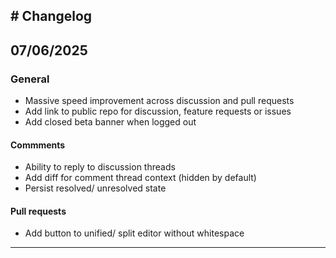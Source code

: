 ## # Changelog

## 07/06/2025

### General

- Massive speed improvement across discussion and pull requests
- Add link to public repo for discussion, feature requests or issues
- Add closed beta banner when logged out

#### Commments

- Ability to reply to discussion threads
- Add diff for comment thread context (hidden by default)
- Persist resolved/ unresolved state

#### Pull requests

- Add button to unified/ split editor without whitespace

---
